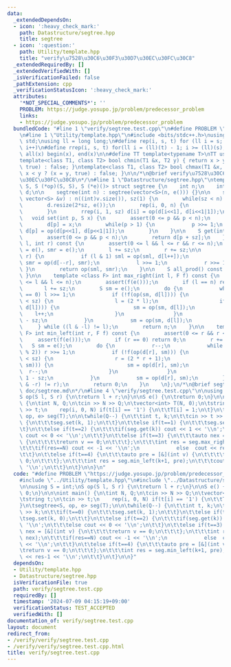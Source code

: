 ```yaml
---
data:
  _extendedDependsOn:
  - icon: ':heavy_check_mark:'
    path: Datastructure/segtree.hpp
    title: segtree
  - icon: ':question:'
    path: Utility/template.hpp
    title: "verify\u7528\u30C6\u30F3\u30D7\u30EC\u30FC\u30C8"
  _extendedRequiredBy: []
  _extendedVerifiedWith: []
  _isVerificationFailed: false
  _pathExtension: cpp
  _verificationStatusIcon: ':heavy_check_mark:'
  attributes:
    '*NOT_SPECIAL_COMMENTS*': ''
    PROBLEM: https://judge.yosupo.jp/problem/predecessor_problem
    links:
    - https://judge.yosupo.jp/problem/predecessor_problem
  bundledCode: "#line 1 \"verify/segtree.test.cpp\"\n#define PROBLEM \"https://judge.yosupo.jp/problem/predecessor_problem\"\
    \n#line 1 \"Utility/template.hpp\"\n#include <bits/stdc++.h>\nusing namespace\
    \ std;\nusing ll = long long;\n#define rep(i, s, t) for (ll i = s; i < (ll)(t);\
    \ i++)\n#define rrep(i, s, t) for(ll i = (ll)(t) - 1; i >= (ll)(s); i--)\n#define\
    \ all(x) begin(x), end(x)\n\n#define TT template<typename T>\nTT using vec = vector<T>;\n\
    template<class T1, class T2> bool chmin(T1 &x, T2 y) { return x > y ? (x = y,\
    \ true) : false; }\ntemplate<class T1, class T2> bool chmax(T1 &x, T2 y) { return\
    \ x < y ? (x = y, true) : false; }\n\n/*\n@brief verify\u7528\u30C6\u30F3\u30D7\
    \u30EC\u30FC\u30C8\n*/\n#line 1 \"Datastructure/segtree.hpp\"\ntemplate <class\
    \ S, S (*op)(S, S), S (*e)()> struct segtree {\n    int n;\n    int sz;\n    vector<S>\
    \ d;\n\n    segtree(int n) : segtree(vector<S>(n, e())) {}\n\n    segtree(const\
    \ vector<S> &v) : n((int)v.size()), sz(1) {\n        while(sz < n) sz <<= 1;\n\
    \        d.resize(2*sz, e());\n        rep(i, 0, n) {\n            d[sz+i] = v[i];\n\
    \        }\n        rrep(i, 1, sz) d[i] = op(d[i<<1], d[i<<1|1]);\n    }\n\n \
    \   void set(int p, S x) {\n        assert(0 <= p && p < n);\n        p += sz;\n\
    \        d[p] = x;\n        while(p > 1) {\n            p >>= 1;\n           \
    \ d[p] = op(d[p<<1], d[p<<1|1]);\n        }\n    }\n\n    S get(int p) const {\n\
    \        assert(0 <= p && p < n);\n        return d[p + sz];\n    }\n\n    S prod(int\
    \ l, int r) const {\n        assert(0 <= l && l <= r && r <= n);\n        S sml\
    \ = e(), smr = e();\n        l += sz;\n        r += sz;\n\n        while (l <\
    \ r) {\n            if (l & 1) sml = op(sml, d[l++]);\n            if (r & 1)\
    \ smr = op(d[--r], smr);\n            l >>= 1;\n            r >>= 1;\n       \
    \ }\n        return op(sml, smr);\n    }\n\n    S all_prod() const { return d[1];\
    \ }\n\n    template <class F> int max_right(int l, F f) const {\n        assert(0\
    \ <= l && l <= n);\n        assert(f(e()));\n        if (l == n) return n;\n \
    \       l += sz;\n        S sm = e();\n        do {\n            while (l % 2\
    \ == 0) l >>= 1;\n            if (!f(op(sm, d[l]))) {\n                while (l\
    \ < sz) {\n                    l = (2 * l);\n                    if (f(op(sm,\
    \ d[l]))) {\n                        sm = op(sm, d[l]);\n                    \
    \    l++;\n                    }\n                }\n                return l\
    \ - sz;\n            }\n            sm = op(sm, d[l]);\n            l++;\n   \
    \     } while ((l & -l) != l);\n        return n;\n    }\n\n    template <class\
    \ F> int min_left(int r, F f) const {\n        assert(0 <= r && r <= n);\n   \
    \     assert(f(e()));\n        if (r == 0) return 0;\n        r += sz;\n     \
    \   S sm = e();\n        do {\n            r--;\n            while (r > 1 && (r\
    \ % 2)) r >>= 1;\n            if (!f(op(d[r], sm))) {\n                while (r\
    \ < sz) {\n                    r = (2 * r + 1);\n                    if (f(op(d[r],\
    \ sm))) {\n                        sm = op(d[r], sm);\n                      \
    \  r--;\n                    }\n                }\n                return r +\
    \ 1 - sz;\n            }\n            sm = op(d[r], sm);\n        } while ((r\
    \ & -r) != r);\n        return 0;\n    }\n    \n};\n/*\n@brief segtree\n@docs\
    \ doc/segtree.md\n*/\n#line 4 \"verify/segtree.test.cpp\"\n\nusing S = int;\n\
    S op(S l, S r) {\n\treturn l + r;\n}\n\nS e() {\n\treturn 0;\n}\n\n\nint main()\
    \ {\n\tint N, Q;\n\tcin >> N >> Q;\n\tvector<int> T(N, 0);\n\tstring t;\n\tcin\
    \ >> t;\n    rep(i, 0, N) if(t[i] == '1') {\n\t\tT[i] = 1;\n\t}\n\tsegtree<S,\
    \ op, e> seg(T);\n\n\twhile(Q--) {\n\t\tint t, k;\n\t\tcin >> t >> k;\n\t\tif(t==0)\
    \ {\n\t\t\tseg.set(k, 1);\n\t\t}\n\t\telse if(t==1) {\n\t\t\tseg.set(k, 0);\n\t\
    \t}\n\t\telse if(t==2) {\n\t\t\tif(seg.get(k)) cout << 1 << '\\n';\n\t\t\telse\
    \ cout << 0 << '\\n';\n\t\t}\n\t\telse if(t==3) {\n\t\t\tauto nex = [&](int v)\
    \ {\n\t\t\t\treturn v == 0;\n\t\t\t};\n\t\t\tint res = seg.max_right(k, nex);\n\
    \t\t\tif(res==N) cout << -1 << '\\n';\n            else  cout << res << '\\n';\n\
    \t\t}\n\t\telse if(t==4) {\n\t\t\tauto pre = [&](int v) {\n\t\t\t\treturn v ==\
    \ 0;\n\t\t\t};\n\t\t\tint res = seg.min_left(k+1, pre);\n\t\t\tcout << res-1 <<\
    \ '\\n';\n\t\t}\n\t}\n\n}\n"
  code: "#define PROBLEM \"https://judge.yosupo.jp/problem/predecessor_problem\"\n\
    #include \"../Utility/template.hpp\"\n#include \"../Datastructure/segtree.hpp\"\
    \n\nusing S = int;\nS op(S l, S r) {\n\treturn l + r;\n}\n\nS e() {\n\treturn\
    \ 0;\n}\n\n\nint main() {\n\tint N, Q;\n\tcin >> N >> Q;\n\tvector<int> T(N, 0);\n\
    \tstring t;\n\tcin >> t;\n    rep(i, 0, N) if(t[i] == '1') {\n\t\tT[i] = 1;\n\t\
    }\n\tsegtree<S, op, e> seg(T);\n\n\twhile(Q--) {\n\t\tint t, k;\n\t\tcin >> t\
    \ >> k;\n\t\tif(t==0) {\n\t\t\tseg.set(k, 1);\n\t\t}\n\t\telse if(t==1) {\n\t\t\
    \tseg.set(k, 0);\n\t\t}\n\t\telse if(t==2) {\n\t\t\tif(seg.get(k)) cout << 1 <<\
    \ '\\n';\n\t\t\telse cout << 0 << '\\n';\n\t\t}\n\t\telse if(t==3) {\n\t\t\tauto\
    \ nex = [&](int v) {\n\t\t\t\treturn v == 0;\n\t\t\t};\n\t\t\tint res = seg.max_right(k,\
    \ nex);\n\t\t\tif(res==N) cout << -1 << '\\n';\n            else  cout << res\
    \ << '\\n';\n\t\t}\n\t\telse if(t==4) {\n\t\t\tauto pre = [&](int v) {\n\t\t\t\
    \treturn v == 0;\n\t\t\t};\n\t\t\tint res = seg.min_left(k+1, pre);\n\t\t\tcout\
    \ << res-1 << '\\n';\n\t\t}\n\t}\n\n}"
  dependsOn:
  - Utility/template.hpp
  - Datastructure/segtree.hpp
  isVerificationFile: true
  path: verify/segtree.test.cpp
  requiredBy: []
  timestamp: '2024-07-09 04:15:19+09:00'
  verificationStatus: TEST_ACCEPTED
  verifiedWith: []
documentation_of: verify/segtree.test.cpp
layout: document
redirect_from:
- /verify/verify/segtree.test.cpp
- /verify/verify/segtree.test.cpp.html
title: verify/segtree.test.cpp
---
```

